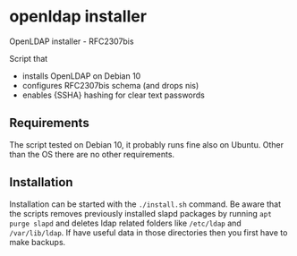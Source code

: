 # openldap installer
OpenLDAP installer - RFC2307bis

Script that 
- installs OpenLDAP on Debian 10
- configures RFC2307bis schema (and drops nis)
- enables {SSHA} hashing for clear text passwords

## Requirements
The script tested on Debian 10, it probably runs fine also on Ubuntu.
Other than the OS there are no other requirements.

## Installation
Installation can be started with the `./install.sh` command.
Be aware that the scripts removes previously installed slapd packages by running `apt purge slapd` 
and deletes ldap related folders like `/etc/ldap` and `/var/lib/ldap`. If have useful data in those directories
then you first have to make backups.


